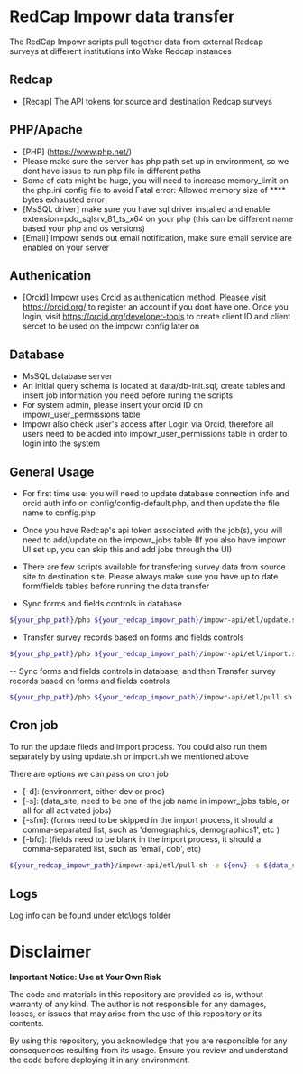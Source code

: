 # RedCap Impowr data transfer

The RedCap Impowr scripts pull together data from external Redcap surveys at different institutions into Wake Redcap instances

## Redcap

- [Recap] The API tokens for source and destination Redcap surveys

## PHP/Apache

- [PHP] (https://www.php.net/)
- Please make sure the server has php path set up in environment, so we dont have issue to run php file in different paths
- Some of data might be huge, you will need to increase memory_limit on the php.ini config file to avoid Fatal error: Allowed memory size of \*\*\*\* bytes exhausted error
- [MsSQL driver] make sure you have sql driver installed and enable extension=pdo_sqlsrv_81_ts_x64 on your php (this can be different name based your php and os versions)
- [Email] Impowr sends out email notification, make sure email service are enabled on your server

## Authenication

- [Orcid] Impowr uses Orcid as authenication method. Pleasee visit https://orcid.org/ to register an account if you dont have one. Once you login, visit https://orcid.org/developer-tools to create client ID and client sercet to be used on the impowr config later on

## Database

- MsSQL database server
- An initial query schema is located at data/db-init.sql, create tables and insert job information you need before runing the scripts
- For system admin, please insert your orcid ID on impowr_user_permissions table
- Impowr also check user's access after Login via Orcid, therefore all users need to be added into impowr_user_permissions table in order to login into the system

## General Usage

- For first time use: you will need to update database connection info and orcid auth info on config/config-default.php, and then update the file name to config.php

- Once you have Redcap's api token associated with the job(s), you will need to add/update on the impowr_jobs table (If you also have impowr UI set up, you can skip this and add jobs through the UI)

- There are few scripts available for transfering survey data from source site to destination site. Please always make sure you have up to date form/fields tables before running the data transfer

- Sync forms and fields controls in database

```bash
${your_php_path}/php ${your_redcap_impowr_path}/impowr-api/etl/update.sh
```

- Transfer survey records based on forms and fields controls

```bash
${your_php_path}/php ${your_redcap_impowr_path}/impowr-api/etl/import.sh
```

-- Sync forms and fields controls in database, and then Transfer survey records based on forms and fields controls

```bash
${your_php_path}/php ${your_redcap_impowr_path}/impowr-api/etl/pull.sh
```

## Cron job

To run the update fileds and import process. You could also run them separately by using update.sh or import.sh we mentioned above

There are options we can pass on cron job

- [-d]: (environment, either dev or prod)
- [-s]: (data_site, need to be one of the job name in impowr_jobs table, or all for all activated jobs)
- [-sfm]: (forms need to be skipped in the import process, it should a comma-separated list, such as 'demographics, demographics1', etc )
- [-bfd]: (fields need to be blank in the import process, it should a comma-separated list, such as 'email, dob', etc)

```bash
${your_redcap_impowr_path}/impowr-api/etl/pull.sh -e ${env} -s ${data_site} -sfm ${skip_forms} -bfd ${blank_fields}
```

## Logs

Log info can be found under etc\logs folder

# Disclaimer

**Important Notice: Use at Your Own Risk**

The code and materials in this repository are provided as-is, without warranty of any kind. The author is not responsible for any damages, losses, or issues that may arise from the use of this repository or its contents.

By using this repository, you acknowledge that you are responsible for any consequences resulting from its usage. Ensure you review and understand the code before deploying it in any environment.
